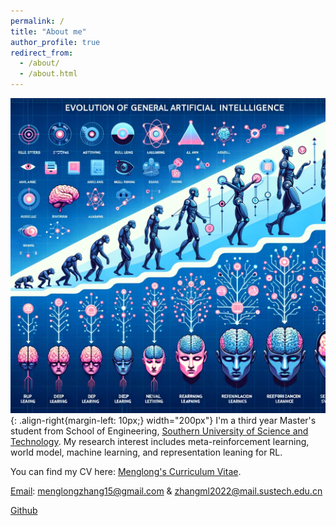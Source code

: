 ```yaml
---
permalink: /
title: "About me"
author_profile: true
redirect_from: 
  - /about/
  - /about.html
---
```

![aaai](/images/figureai.png){: .align-right{margin-left: 10px;} width="200px"}
I'm a third year Master's student from School of Engineering, [Southern University of Science and Technology](https://www.sustech.edu.cn/). My research interest includes meta-reinforcement learning, world model, machine learning, and representation leaning for RL.

You can find my CV here: [Menglong's Curriculum Vitae](../assets/zml_CV.pdf).

[Email](menglongzhang15@gmail.com): menglongzhang15@gmail.com & zhangml2022@mail.sustech.edu.cn

[Github](https://github.com/SCI-I)
